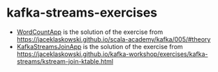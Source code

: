 # kafka-streams-exercises

* [WordCountApp](./src/main/scala/WordCountApp.scala) is the solution of the exercise from <https://jaceklaskowski.github.io/scala-academy/kafka/005/#theory>
* [KafkaStreamsJoinApp](./src/main/scala/KafkaStreamsJoinApp.scala) is the solution of the exercise from <https://jaceklaskowski.github.io/kafka-workshop/exercises/kafka-streams/kstream-join-ktable.html>